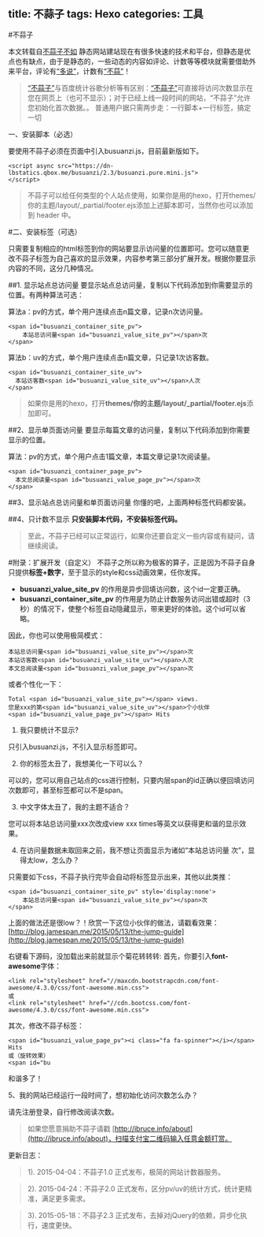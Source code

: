 title: 不蒜子
tags: Hexo
categories: 工具
---

#不蒜子

本文转载自[不蒜子不如](http://ibruce.info/2015/04/04/busuanzi/)
静态网站建站现在有很多快速的技术和平台，但静态是优点也有缺点，由于是静态的，一些动态的内容如评论、计数等等模块就需要借助外来平台，评论有[“多说”](http://duoshuo.com/)，计数有[“不蒜”](http://service.ibruce.info/)！

>[“不蒜子”](http://service.ibruce.info/)与百度统计谷歌分析等有区别：[“不蒜子”](http://service.ibruce.info/)可直接将访问次数显示在您在网页上（也可不显示）；对于已经上线一段时间的网站，“不蒜子”允许您初始化首次数据。。
普通用户据只需两步走：一行脚本+一行标签，搞定一切

一、安装脚本（必选）

要使用不蒜子必须在页面中引入busuanzi.js，目前最新版如下。

```
<script async src="https://dn-lbstatics.qbox.me/busuanzi/2.3/busuanzi.pure.mini.js">
</script>
```

>不蒜子可以给任何类型的个人站点使用，如果你是用的hexo，打开themes/你的主题/layout/\_partial/footer.ejs添加上述脚本即可，当然你也可以添加到 header 中。

#二、安装标签（可选）

只需要复制相应的html标签到你的网站要显示访问量的位置即可。您可以随意更改不蒜子标签为自己喜欢的显示效果，内容参考第三部分扩展开发。根据你要显示内容的不同，这分几种情况。

##1. 显示站点总访问量
要显示站点总访问量，复制以下代码添加到你需要显示的位置。有两种算法可选：

算法a：pv的方式，单个用户连续点击n篇文章，记录n次访问量。

```
<span id="busuanzi_container_site_pv">
    本站总访问量<span id="busuanzi_value_site_pv"></span>次
</span>
```

算法b：uv的方式，单个用户连续点击n篇文章，只记录1次访客数。

```
<span id="busuanzi_container_site_uv">
  本站访客数<span id="busuanzi_value_site_uv"></span>人次
</span>
```

>如果你是用的hexo，打开**themes/你的主题/layout/\_partial/footer.ejs**添加即可。

##2、显示单页面访问量
要显示每篇文章的访问量，复制以下代码添加到你需要显示的位置。

算法：pv的方式，单个用户点击1篇文章，本篇文章记录1次阅读量。
```
<span id="busuanzi_container_page_pv">
  本文总阅读量<span id="busuanzi_value_page_pv"></span>次
</span>
```

##3、显示站点总访问量和单页面访问量
你懂的吧，上面两种标签代码都安装。

##4、只计数不显示
**只安装脚本代码，不安装标签代码。**

>至此，不蒜子已经可以正常运行，如果你还要自定义一些内容或有疑问，请继续阅读。

#附录：扩展开发（自定义）
不蒜子之所以称为极客的算子，正是因为不蒜子自身只提供**标签+数字**，至于显示的style和css动画效果，任你发挥。

- **busuanzi_value_site_pv** 的作用是异步回填访问数，这个id一定要正确。
- **busuanzi_container_site_pv** 的作用是为防止计数服务访问出错或超时（3秒）的情况下，使整个标签自动隐藏显示，带来更好的体验。这个id可以省略。

因此，你也可以使用极简模式：
```
本站总访问量<span id="busuanzi_value_site_pv"></span>次
本站访客数<span id="busuanzi_value_site_uv"></span>人次
本文总阅读量<span id="busuanzi_value_page_pv"></span>次
```

或者个性化一下：

```
Total <span id="busuanzi_value_site_pv"></span> views.
您是xxx的第<span id="busuanzi_value_site_uv"></span>个小伙伴
<span id="busuanzi_value_page_pv"></span> Hits
```
1. 我只要统计不显示?

只引入busuanzi.js，不引入显示标签即可。

2. 你的标签太丑了，我想美化一下可以么？

可以的，您可以用自己站点的css进行控制，只要内层span的id正确以便回填访问次数即可，甚至标签都可以不是span。

3. 中文字体太丑了，我的主题不适合？

您可以将本站总访问量xxx次改成view xxx times等英文以获得更和谐的显示效果。

4. 在访问量数据未取回来之前，我不想让页面显示为诸如“本站总访问量 次”，显得太low，怎么办？

只需要如下css，不蒜子执行完毕会自动将标签显示出来，其他以此类推：
```
<span id="busuanzi_container_site_pv" style='display:none'>
    本站总访问量<span id="busuanzi_value_site_pv"></span>次
</span>
```

上面的做法还是很low？！欣赏一下这位小伙伴的做法，请戳看效果：[http://blog.jamespan.me/2015/05/13/the-jump-guide](http://blog.jamespan.me/2015/05/13/the-jump-guide)

右键看下源码，没加载出来前就显示个菊花转转转:
首先，你要引入**font-awesome**字体：
```
<link rel="stylesheet" href="//maxcdn.bootstrapcdn.com/font-awesome/4.3.0/css/font-awesome.min.css">
或
<link rel="stylesheet" href="//cdn.bootcss.com/font-awesome/4.3.0/css/font-awesome.min.css">
```
其次，修改不蒜子标签：

```
<span id="busuanzi_value_page_pv"><i class="fa fa-spinner"></i></span> Hits
或（旋转效果）
<span id="bu
```
和谐多了！

5、我的网站已经运行一段时间了，想初始化访问次数怎么办？

请先注册登录，自行修改阅读次数。



>如果您愿意捐助不蒜子请戳 [http://ibruce.info/about](http://ibruce.info/about)，扫描支付宝二维码输入任意金额打赏。

更新日志：

>1). 2015-04-04：不蒜子1.0 正式发布，极简的网站计数器服务。

>2). 2015-04-24：不蒜子2.0 正式发布，区分pv/uv的统计方式，统计更精准，满足更多需求。

>3). 2015-05-18：不蒜子2.3 正式发布，去掉对jQuery的依赖，异步化执行，速度更快。
